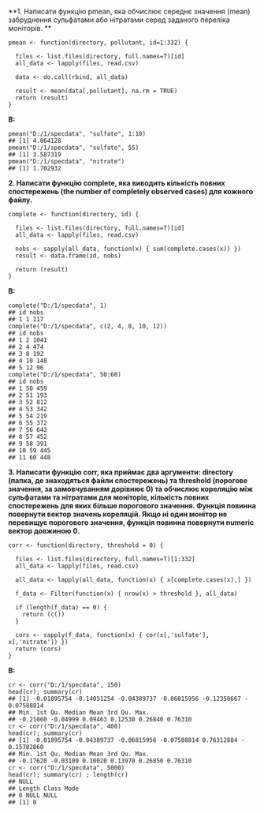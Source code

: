 **1. Написати функцію pmean, яка обчислює середнє значення (mean) забруднення сульфатами або нітратами серед заданого переліка моніторів. **

```{r}
pmean <- function(directory, pollutant, id=1:332) {
  
  files <- list.files(directory, full.names=T)[id]
  all_data <- lapply(files, read.csv)

  data <- do.call(rbind, all_data)

  result <- mean(data[,pollutant], na.rm = TRUE)
  return (result)
}

```
**В:**
```{r}
pmean("D:/1/specdata", "sulfate", 1:10)
## [1] 4.064128
pmean("D:/1/specdata", "sulfate", 55)
## [1] 3.587319
pmean("D:/1/specdata", "nitrate")
## [1] 1.702932
```

**2. Написати функцію complete, яка виводить кількість повних спостережень (the number of completely observed cases)
для кожного файлу.**

```{r}
complete <- function(directory, id) {

  files <- list.files(directory, full.names=T)[id]
  all_data <- lapply(files, read.csv)

  nobs <- sapply(all_data, function(x) { sum(complete.cases(x)) })
  result <- data.frame(id, nobs)
  
  return (result)
}
```
**В:**
```{r}
complete("D:/1/specdata", 1)
## id nobs
## 1 1 117
complete("D:/1/specdata", c(2, 4, 8, 10, 12))
## id nobs
## 1 2 1041
## 2 4 474
## 3 8 192
## 4 10 148
## 5 12 96
complete("D:/1/specdata", 50:60)
## id nobs
## 1 50 459
## 2 51 193
## 3 52 812
## 4 53 342
## 5 54 219
## 6 55 372
## 7 56 642
## 8 57 452
## 9 58 391
## 10 59 445
## 11 60 448
```


**3. Написати функцію corr, яка приймає два аргументи:
directory (папка, де знаходяться файли спостережень) та
threshold (порогове значення, за замовчуванням дорівнює 0) та обчислює кореляцію між сульфатами та нітратами для моніторів, кількість повних спостережень для яких більше порогового значення.
Функція повинна повернути вектор значень кореляцій.
Якщо ні один монітор не перевищує порогового значення, функція повинна повернути numeric вектор довжиною 0.**

```{r}
corr <- function(directory, threshold = 0) {

  files <- list.files(directory, full.names=T)[1:332]
  all_data <- lapply(files, read.csv)
  
  all_data <- lapply(all_data, function(x) { x[complete.cases(x),] })
  
  f_data <- Filter(function(x) { nrow(x) > threshold }, all_data)
  
  if (length(f_data) == 0) {
    return (c())
  }
  
  cors <- sapply(f_data, function(x) { cor(x[,'sulfate'], x[,'nitrate']) })
  return (cors)
}
```
**В:**
```{r}
cr <- corr("D:/1/specdata", 150)
head(cr); summary(cr)
## [1] -0.01895754 -0.14051254 -0.04389737 -0.06815956 -0.12350667 -
0.07588814
## Min. 1st Qu. Median Mean 3rd Qu. Max.
## -0.21060 -0.04999 0.09463 0.12530 0.26840 0.76310
cr <- corr("D:/1/specdata", 400)
head(cr); summary(cr)
## [1] -0.01895754 -0.04389737 -0.06815956 -0.07588814 0.76312884 -
0.15782860
## Min. 1st Qu. Median Mean 3rd Qu. Max.
## -0.17620 -0.03109 0.10020 0.13970 0.26850 0.76310
cr <- corr("D:/1/specdata", 5000)
head(cr); summary(cr) ; length(cr)
## NULL
## Length Class Mode
## 0 NULL NULL
## [1] 0
```

